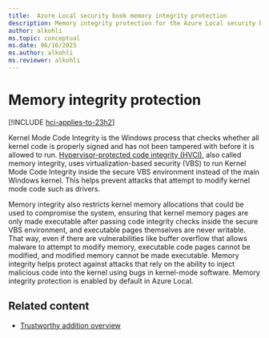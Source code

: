 ```yaml
---
title:  Azure Local security book memory integrity protection
description: Memory integrity protection for the Azure Local security book.
author: alkohli
ms.topic: conceptual
ms.date: 06/16/2025
ms.author: alkohli
ms.reviewer: alkohli
---
```


# Memory integrity protection

[!INCLUDE [hci-applies-to-23h2](../includes/hci-applies-to-23h2.md)]

Kernel Mode Code Integrity is the Windows process that checks whether all kernel code is properly signed and has not been tampered with before it is allowed to run. [Hypervisor-protected code integrity (HVCI)](/windows-hardware/design/device-experiences/oem-hvci-enablement), also called memory integrity, uses virtualization-based security (VBS) to run Kernel Mode Code Integrity inside the secure VBS environment instead of the main Windows kernel. This helps prevent attacks that attempt to modify kernel mode code such as drivers.

Memory integrity also restricts kernel memory allocations that could be used to compromise the system, ensuring that kernel memory pages are only made executable after passing code integrity checks inside the secure VBS environment, and executable pages themselves are never writable. That way, even if there are vulnerabilities like buffer overflow that allows malware to attempt to modify memory, executable code pages cannot be modified, and modified memory cannot be made executable. Memory integrity helps protect against attacks that rely on the ability to inject malicious code into the kernel using bugs in kernel-mode software. Memory integrity protection is enabled by default in Azure Local.


## Related content

- [Trustworthy addition overview](trustworthy-addition-overview.md)
